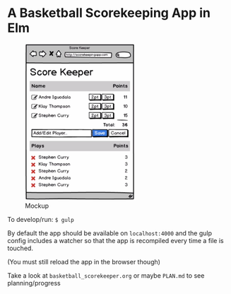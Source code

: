 # A Basketball Scorekeeping App in Elm

<figure> 
  <img src="./score_keeper.png" width="250">
  <figcaption>Mockup</figcaption>
</figure>

To develop/run: `$ gulp`

By default the app should be available on `localhost:4000` and the gulp config includes a watcher so that the app is recompiled every time a file is touched.

(You must still reload the app in the browser though)

Take a look at `basketball_scorekeeper.org` or maybe `PLAN.md` to see planning/progress
